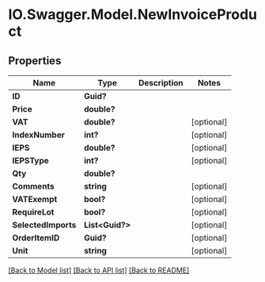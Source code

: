 # IO.Swagger.Model.NewInvoiceProduct
## Properties

Name | Type | Description | Notes
------------ | ------------- | ------------- | -------------
**ID** | **Guid?** |  | 
**Price** | **double?** |  | 
**VAT** | **double?** |  | [optional] 
**IndexNumber** | **int?** |  | [optional] 
**IEPS** | **double?** |  | [optional] 
**IEPSType** | **int?** |  | [optional] 
**Qty** | **double?** |  | 
**Comments** | **string** |  | [optional] 
**VATExempt** | **bool?** |  | [optional] 
**RequireLot** | **bool?** |  | [optional] 
**SelectedImports** | **List&lt;Guid?&gt;** |  | [optional] 
**OrderItemID** | **Guid?** |  | [optional] 
**Unit** | **string** |  | [optional] 

[[Back to Model list]](../README.md#documentation-for-models) [[Back to API list]](../README.md#documentation-for-api-endpoints) [[Back to README]](../README.md)

